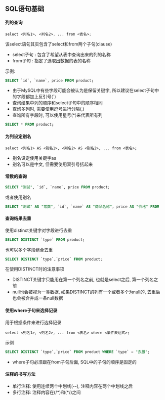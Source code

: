 ## SQL语句基础

#### 列的查询

```TEXT
select <列名1>, <列名2>, ... from <表名>;
```

该select语句其实包含了select和from两个子句(clause)

- select子句 : 包含了希望从表中查询出来的列的名称
- from子句 : 指定了选取出数据的表的名称

示例:

```SQL
SELECT `id`, `name`, price FROM product;
```

- 由于MySQL中有些字段可能会被认为是保留关键字, 所以建议在select子句中的字段都加上反引号(\`)
- 查询结果中列的顺序和select子句中的顺序相同
- 查询多列时, 需要使用逗号进行分隔(,)
- 查询所有字段时, 可以使用星号(\*)来代表所有列

```SQL
SELECT * FROM product;
```

#### 为列设定别名

```TEXT
select <列名1> AS <别名1>, <列名2> AS <别名2>, ... from <表名>;
```

- 别名设定使用关键字as
- 别名可以是中文, 但需要使用双引号括起来

#### 常数的查询

```SQL
SELECT "测试", `id`, `name`, price FROM product;
```

或者使用别名

```SQL
SELECT "测试" AS "常数", `id`, `name` AS "商品名称", price AS "价格" FROM product;
```

#### 查询结果去重

使用distinct关键字对字段进行去重

```SQL
SELECT DISTINCT `type` FROM product;
```

也可以多个字段组合去重

```SQL
SELECT DISTINCT `type`,`price` FROM product;
```

在使用DISTINCT时的注意事项

- DISTINCT关键字只能用在第一个列名之前, 也就是select之后, 第一个列名之前
- null也会被视为一类数据, 如果DISTINCT的列有一个或者多个为null的, 去重后也会被合并成一条null数据

#### 使用where子句来选择记录

用于根据条件来进行选择记录

```TEXT
select <列名1>, <列名2>, ... from <表名> where <条件表达式>;
```

示例
```SQL
SELECT DISTINCT `type`,`price` FROM product WHERE `type` = "衣服";
```

- where子句必须跟在from子句后面, SQL中的子句的顺序是固定的

#### 注释的书写方法

- 单行注释: 使用连续两个中划线(--), 注释内容在两个中划线之后
- 多行注释: 注释内容在(/\*)和(\*/)之间
